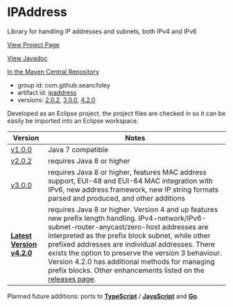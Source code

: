 # IPAddress
Library for handling IP addresses and subnets, both IPv4 and IPv6

[View Project Page](https://seancfoley.github.io/IPAddress/)

[View Javadoc](https://seancfoley.github.io/IPAddress/IPAddress/apidocs/)

[In the Maven Central Repository](https://repo1.maven.org/maven2/com/github/seancfoley/ipaddress/)
- group id: com.github.seancfoley
- artifact id: [ipaddress](https://search.maven.org/search?q=ipaddress)
- versions: [2.0.2](https://search.maven.org/#artifactdetails%7Ccom.github.seancfoley%7Cipaddress%7C2.0.2%7Cjar), [3.0.0](https://search.maven.org/#artifactdetails%7Ccom.github.seancfoley%7Cipaddress%7C3.0.0%7Cjar), [4.2.0](https://search.maven.org/#artifactdetails%7Ccom.github.seancfoley%7Cipaddress%7C4.2.0%7Cjar)

Developed as an Eclipse project, the project files are checked in so it can be easily be imported into an Eclipse workspace.

Version | Notes
------- | -------------
[v1.0.0](https://github.com/seancfoley/IPAddress/releases/tag/v1.0.0) | Java 7 compatible
[v2.0.2](https://github.com/seancfoley/IPAddress/releases/tag/v2.0.2) | requires Java 8 or higher
[v3.0.0](https://github.com/seancfoley/IPAddress/releases/tag/v3.0.0) | requires Java 8 or higher, features MAC address support, EUI-48 and EUI-64 MAC integration with IPv6, new address framework, new IP string formats parsed and produced, and other additions
**[Latest Version v4.2.0](https://github.com/seancfoley/IPAddress/releases/tag/v4.2.0)** | requires Java 8 or higher.  Version 4 and up features new prefix length handling.  IPv4-network/IPv6-subnet-router-anycast/zero-host addresses are interpreted as the prefix block subnet, while other prefixed addresses are individual addresses. There exists the option to preserve the version 3 behaviour.  Version 4.2.0 has additional methods for managing prefix blocks.  Other enhancements listed on the [releases page](https://github.com/seancfoley/IPAddress/releases/tag/v4.2.0).

Planned future additions: ports to [**TypeScript**](https://www.typescriptlang.org/) / [**JavaScript**](https://www.npmjs.com/) and [**Go**](https://golang.org/).
